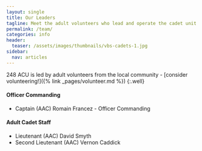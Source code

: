 ```yaml
---
layout: single
title: Our Leaders
tagline: Meet the adult volunteers who lead and operate the cadet unit
permalink: /team/
categories: info
header:
  teaser: /assets/images/thumbnails/vbs-cadets-1.jpg
sidebar:
  nav: articles
---
```


248 ACU is led by adult volunteers from the local community - [consider volunteering!]({% link _pages/volunteer.md %})
{:.well}

#### Officer Commanding  
- Captain (AAC) Romain Francez - Officer Commanding

#### Adult Cadet Staff
- Lieutenant (AAC) David Smyth
- Second Lieutenant (AAC) Vernon Caddick



